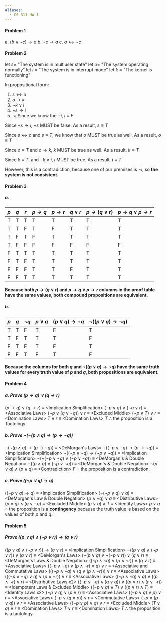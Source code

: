 ```yaml
---
aliases:
  - CS 311 HW 1
---
```

#### Problem 1
   a. $(b\wedge \neg c)\to a$
   b. $\neg c \to a$
   c. $a \leftrightarrow\neg c$
#### Problem 2
   let $s =$ "The system is in multiuser state"
   let $o =$ "The system operating normally"
   let $i$ = "The system is in interrupt mode"
   let $k$ = "The kernel is functioning"
   
   In propositional form: 
   1. $s \leftrightarrow o$
   2. $o\to k$
   3. $\neg k\vee i$
   4. $\neg s\to i$
   5. $\neg i$
Since we know the $\neg i$, $i \equiv F$ 

Since $\neg s\to i$, $\neg s$ MUST be false. As a result, $s\equiv T$

Since $s\leftrightarrow o$ and $s\equiv T$, we know that $o$ MUST be true as well. As a result, $o\equiv T$

Since $o\equiv T$ and $o\to k$, $k$ MUST be true as well. As a result, $k\equiv T$ 

Since $k\equiv T$, and $\neg k\vee i$, $i$ MUST be true. As a result, $i\equiv T$. 

However, this is a contradiction, because one of our premises is $\neg i$, so **the system is not consistent.**
#### Problem 3
##### a. 
| $p$ | $q$ | $r$ | $p\to q$ | $p\to r$ | $q\vee r$ | $p\to(q\vee r)$ | $p\to q\vee p\to r$ |
| - | - | - | ---- | ---- | ---- | - | - |
| T | T | T | T | T | T | T | T |
| T | T | F | T | F | T | T | T |
| T | F | T | F | T | T | T | T |
| T | F | F | F | F | F | F | F |
| F | T | T | T | T | T | T | T |
| F | T | F | T | T | T | T | T |
| F | F | F | T | T | F | T | T |
| F | F | T | T | T | T | T | T |

**Because both $p\to(q\vee r)$ and $p\to q\vee p\to r$ columns in the proof table have the same values, both compound propositions are equivalent.**
##### b.
| $p$ | $q$ | $\neg q$ | $p\vee q$ | $(p\vee q)\to \neg q$ | $\neg((p\vee q)\to\neg q)$ |
| - | - | - |  --  | --------- | ------------ |
| T | T | F |   T  |     F     |       T      | 
| T | F | T |   T  |     T     |       F      | 
| F | T | F |   T  |     F     |       T      | 
| F | F | T |   F  |     T     |       F      | 

**Because the columns for both $q$ and $\neg((p\vee q)\to\neg q)$ have the same truth values for every truth value of $p$ and $q$, both propositions are equivalent.**
#### Problem 4
##### a. Prove $(p\to q)\vee (q\to r)$
$(p\to q)\vee (q\to r)$
$\equiv$ \<Implication Simplification>
$(\neg p \vee q) \vee(\neg q\vee r)$
$\equiv$ \<Associative Laws>
$(\neg p \vee (q\vee\neg q))\vee r$ 
$\equiv$ \<Excluded Middle>
$(\neg p \vee T) \vee r$
$\equiv$ \<Domination Laws>
$T\vee r$
$\equiv$ \<Domination Laws>
$T$
$\therefore$ the proposition is a Tautology
##### b. Prove $\neg(\neg(p\wedge q)\to (p\to \neg q))$
$\neg(\neg(p\wedge q)\to (p\to \neg q))$
$\equiv$ \<DeMorgan's Laws>
$\neg((\neg p\vee\neg q)\to (p\to \neg q))$
$\equiv$ \<Implication Simplification>
$\neg((\neg p\vee\neg q)\to (\neg p\vee\neg q))$
$\equiv$ \<Implication Simplification>
$\neg(\neg(\neg p\vee \neg q)\vee(\neg p\vee \neg q))$
$\equiv$ \<DeMorgan's & Double Negation>
$\neg((p\wedge q)\vee (\neg p\vee \neg q))$
$\equiv$ \<DeMorgan's & Double Negation>
$\neg(p\vee q)\wedge ( p\wedge q)$
$\equiv$ \<Contradiction>
$F$
$\therefore$ the proposition is a contradiction.
##### c. Prove $((\neg p\vee q)\to q)$
$((\neg p\vee q)\to q)$
$\equiv$ \<Implication Simplification>
$(\neg(\neg p\vee q)\vee q)$
$\equiv$ \<DeMorgan's Law & Double Negation>
$(p\wedge\neg q)\vee q$
$\equiv$ \<Distributive Laws>
$(p\vee q)\wedge(q\vee\neg q)$
$\equiv$ \<Excluded Middle>
$(p\vee q)\wedge T$
$\equiv$ \<Identity Laws>
$p\vee q$
$\therefore$ the proposition is a **contingency** because the truth value is based on the values of both $p$ and $q$.
#### Problem 5 
##### Prove $((p\vee q)\wedge (\neg p\vee r))\to (q\vee r)$
$((p\vee q)\wedge (\neg p\vee r))\to (q\vee r)$
$\equiv$ \<Implication Simplification>
$\neg((p\vee q)\wedge (\neg p\vee r))\vee(q\vee r)$
$\equiv$ \<DeMorgan's Laws>
$(\neg(p\vee q)\vee \neg(\neg p\vee r))\vee(q\vee r)$
$\equiv$ \<DeMorgan's Laws & Double Negation>
$((\neg p\wedge\neg q)\vee (p\wedge\neg r))\vee(q\vee r)$
$\equiv$ \<Associative Laws>
$((\neg p\wedge\neg q)\vee (p\wedge\neg r)\vee q)\vee r$
$\equiv$ \<Associative and Commutative Laws>
$(((\neg p\wedge\neg q)\vee(q\vee(p\wedge\neg r)))\vee r$
$\equiv$  \<Associative Laws>
$(((\neg p\wedge \neg q)\vee q)\vee(p\wedge\neg r))\vee r$
$\equiv$ \<Associative Laws>
$((\neg p\wedge \neg q)\vee q)\vee((p\wedge\neg r)\vee r)$
$\equiv$ \<Distributive Laws x2>
$((\neg p\vee \neg q)\wedge(q\vee q))\vee((p\vee r)\wedge(r\vee\neg r))$
$\equiv$ \<Idempotent Laws & Excluded Middle>
$((\neg p\vee q)\wedge T)\vee((p\vee r)\wedge T)$
$\equiv$ \<Identity Laws x2>
$(\neg p\vee q)\vee (p\vee r)$
$\equiv$ \<Associative Laws>
$((\neg p\vee q)\vee p)\vee r$
$\equiv$ \<Associative Laws>
$(\neg p\vee (q\vee p))\vee r$
$\equiv$ \<Commutative Laws>
$(\neg p\vee (p\vee q))\vee r$
$\equiv$ \<Associative Laws>
$((\neg p\vee p)\vee q)\vee r$
$\equiv$ \<Excluded Middle>
$(T\vee q)\vee r$
$\equiv$ \<Domination Laws>
$T\vee r$
$\equiv$ \<Domination Laws>
$T$
$\therefore$ the proposition is a tautology.